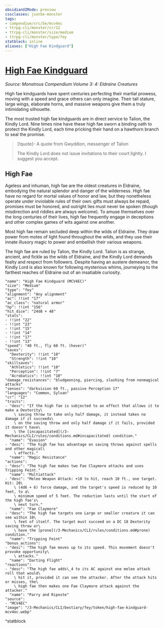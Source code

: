 ```yaml
---
obsidianUIMode: preview
cssclasses: json5e-monster
tags:
- compendium/src/5e/mcv4ec
- ttrpg-cli/monster/cr/12
- ttrpg-cli/monster/size/medium
- ttrpg-cli/monster/type/fey
statblock: inline
aliases: ["High Fae Kindguard"]
---
```

# [High Fae Kindguard](3-Mechanics\CLI\bestiary\fey/high-fae-kindguard-mcv4ec.md)
*Source: Monstrous Compendium Volume 3: 4: Eldraine Creatures*  

High fae kindguards have spent centuries perfecting their martial prowess, moving with a speed and grace others can only imagine. Their tall stature, large wings, elaborate horns, and massive weapons give them a truly intimidating silhouette.

The most trusted high fae kindguards are in direct service to Talion, the Kindly Lord. Nine times nine have these high fae sworn a binding oath to protect the Kindly Lord, each time pricking their hand on a hawthorn branch to seal the promise.

> [!quote]- A quote from Gwyddion, messenger of Talion  
> 
> The Kindly Lord does not issue invitations to their court lightly. I suggest you accept.

## High Fae

Ageless and inhuman, high fae are the oldest creatures in Eldraine, embodying the natural splendor and danger of the wilderness. High fae have no regard for mortal values of honor and law, but they nonetheless operate under inviolable rules of their own: gifts must always be repaid, promises must be honored, and outright lies must never be spoken (though misdirection and riddles are always welcome). To amuse themselves over the long centuries of their lives, high fae frequently engage in deceptions and other complex games of wits against one another.

Most high fae remain secluded deep within the wilds of Eldraine. They draw power from motes of light found throughout the wilds, and they use their innate illusory magic to power and embellish their various weapons.

The high fae are ruled by Talion, the Kindly Lord. Talion is as strange, ancient, and fickle as the wilds of Eldraine, and the Kindly Lord demands fealty and respect from followers. Despite having an austere demeanor, the Kindly Lord is also known for following mysterious whims, journeying to the farthest reaches of Eldraine out of an insatiable curiosity.

```statblock
"name": "High Fae Kindguard (MCV4EC)"
"size": "Medium"
"type": "fey"
"alignment": "Any alignment"
"ac": !!int "17"
"ac_class": "natural armor"
"hp": !!int "156"
"hit_dice": "24d8 + 48"
"stats":
- !!int "22"
- !!int "23"
- !!int "15"
- !!int "14"
- !!int "17"
- !!int "13"
"speed": "40 ft., fly 60 ft. (hover)"
"saves":
  "Dexterity": !!int "10"
  "Strength": !!int "10"
"skillsaves":
  "Athletics": !!int "10"
  "Perception": !!int "7"
  "Acrobatics": !!int "10"
"damage_resistances": "bludgeoning, piercing, slashing from nonmagical attacks"
"senses": "darkvision 60 ft., passive Perception 17"
"languages": "Common, Sylvan"
"cr": "12"
"traits":
- "desc": "If the high fae is subjected to an effect that allows it to make a Dexterity\
    \ saving throw to take only half damage, it instead takes no damage if it succeeds\
    \ on the saving throw and only half damage if it fails, provided it doesn't have\
    \ the [incapacitated](/3-Mechanics/CLI/rules/conditions.md#incapacitated) condition."
  "name": "Evasion"
- "desc": "The high fae has advantage on saving throws against spells and other magical\
    \ effects."
  "name": "Magic Resistance"
"actions":
- "desc": "The high fae makes two Fae Claymore attacks and uses Tripping Feint."
  "name": "Multiattack"
- "desc": "Melee Weapon Attack: +10 to hit, reach 10 ft., one target. Hit: 20\
    \ (4d6 + 6) force damage, and the target's speed is reduced by 10 feet, to a\
    \ minimum speed of 5 feet. The reduction lasts until the start of the high fae's\
    \ next turn."
  "name": "Fae Claymore"
- "desc": "The high fae targets one Large or smaller creature it can see within 10\
    \ feet of itself. The target must succeed on a DC 18 Dexterity saving throw or\
    \ have the [prone](/3-Mechanics/CLI/rules/conditions.md#prone) condition."
  "name": "Tripping Feint"
"bonus_actions":
- "desc": "The high fae moves up to its speed. This movement doesn't provoke opportunity\
    \ attacks."
  "name": "Darting Flight"
"reactions":
- "desc": "The high fae adds\_4 to its AC against one melee attack roll that would\
    \ hit it, provided it can see the attacker. After the attack hits or misses, the\
    \ high fae then makes one Fae Claymore attack against the attacker."
  "name": "Parry and Riposte"
"source":
- "MCV4EC"
"image": "/3-Mechanics/CLI/bestiary/fey/token/high-fae-kindguard-mcv4ec.webp"
```
^statblock